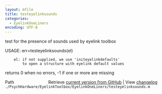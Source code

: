 ```yaml
---
layout: mfile
title: testeyelinksounds
categories:
  - EyelinkOneLiners
encoding: UTF-8
---
```


 test for the presence of sounds used by eyelink toolbox

 USAGE: err=testeyelinksounds\(el\)

        el: if not supplied, we use 'initeyelinkdefaults'
            to open a structure with eyelink default values
 returns 0 when no errors, -1 if one or more are missing



<div class="code_header" style="text-align:right;">
  <span style="float:left;">Path&nbsp;&nbsp;</span> <span class="counter">Retrieve <a href=
  "https://raw.github.com/Psychtoolbox-3/Psychtoolbox-3/beta/./PsychHardware/EyelinkToolbox/EyelinkOneLiners/testeyelinksounds.m">current version from GitHub</a> | View <a href=
  "https://github.com/Psychtoolbox-3/Psychtoolbox-3/commits/beta/./PsychHardware/EyelinkToolbox/EyelinkOneLiners/testeyelinksounds.m">changelog</a></span>
</div>
<div class="code">
  <code>./PsychHardware/EyelinkToolbox/EyelinkOneLiners/testeyelinksounds.m</code>
</div>
